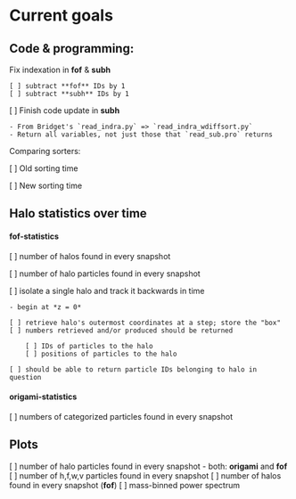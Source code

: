# Current goals

## Code & programming:
Fix indexation in **fof** & **subh**
    
    [ ] subtract **fof** IDs by 1 
    [ ] subtract **subh** IDs by 1 

[ ] Finish code update in **subh** 
    
    - From Bridget's `read_indra.py` => `read_indra_wdiffsort.py` 
    - Return all variables, not just those that `read_sub.pro` returns 

Comparing sorters:

[ ] Old sorting time 

[ ] New sorting time 


## Halo statistics over time

#### fof-statistics 
[ ] number of halos found in every snapshot 

[ ] number of halo particles found in every snapshot 

[ ] isolate a single halo and track it backwards in time 

    - begin at *z = 0* 

    [ ] retrieve halo's outermost coordinates at a step; store the "box" 
    [ ] numbers retrieved and/or produced should be returned 

        [ ] IDs of particles to the halo 
        [ ] positions of particles to the halo 

    [ ] should be able to return particle IDs belonging to halo in question 

#### origami-statistics 
[ ] numbers of categorized particles found in every snapshot 

## Plots 
[ ] number of halo particles found in every snapshot 
    - both: **origami** and **fof** 
[ ] number of h,f,w,v particles found in every snapshot 
[ ] number of halos found in every snapshot (**fof**) 
[ ] mass-binned power spectrum 